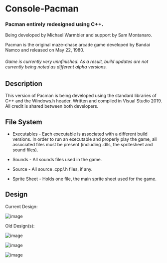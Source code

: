 # Console-Pacman

### Pacman entirely redesigned using C++. 

Being developed by Michael Warmbier and support by Sam Montanaro.

Pacman is the original maze-chase arcade game developed by Bandai Namco and released on May 22, 1980.

###### Game is currently very unnfinished. As a result, build updates are _not_ currently being noted as different alpha versions.

## Description

This version of Pacman is being developed using the standard libraries of C++ and the Windows.h header. Written and compiled in Visual Studio 2019. All credit is shared between both developers.

## File System

* Executables - Each executable is associated with a different build versions. In order to run an executable and properly play the game, all associated files must be present (including .dlls, the spritesheet and sound files).

* Sounds - All sounds files used in the game.

* Source - All source .cpp/.h files, if any.

* Sprite Sheet - Holds one file, the main sprite sheet used for the game.


## Design

Current Design:

![image](https://cdn.discordapp.com/attachments/531619328760610826/634410502864240640/unknown.png)

Old Design(s):

![image](https://user-images.githubusercontent.com/44079959/61318267-aa153c80-a7d2-11e9-888c-a5aa10c4a3e1.png)

![image](https://user-images.githubusercontent.com/44079959/59776884-93d29a00-9281-11e9-8e7e-636f6c5d5833.png)

![image](https://user-images.githubusercontent.com/44079959/59776935-aa78f100-9281-11e9-9c64-e8aadf9b4e88.png)
